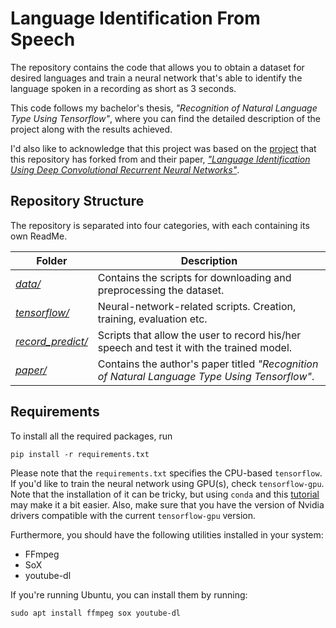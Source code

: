 # Language Identification From Speech

The repository contains the code that allows you to obtain a dataset for desired languages and train a neural network that's able to identify the language spoken in a recording as short as 3 seconds.

This code follows my bachelor's thesis, *"Recognition of Natural Language Type Using Tensorflow"*, where you can find the detailed description of the project along with the results achieved.

I'd also like to acknowledge that this project was based on the [project](https://github.com/HPI-DeepLearning/crnn-lid) that this repository has forked from and their paper, [*"Language Identification Using Deep Convolutional Recurrent Neural Networks"*](https://arxiv.org/abs/1708.04811). 


## Repository Structure
The repository is separated into four categories, with each containing its own ReadMe. 

| Folder | Description |
|--|--|
| [*data/*](https://github.com/ibro45/Language-Identification-Speech/tree/master/data) | Contains the scripts for downloading and preprocessing the dataset. |
| [*tensorflow/*](https://github.com/ibro45/Language-Identification-Speech/tree/master/tensorflow) | Neural-network-related scripts. Creation, training, evaluation etc.|
| [*record_predict/*](https://github.com/ibro45/Language-Identification-Speech/tree/master/record_predict) | Scripts that allow the user to record his/her speech and test it with the trained model.|
| [*paper/*](https://github.com/ibro45/Language-Identification-Speech/tree/master/paper)| Contains the author's paper titled *"Recognition of Natural Language Type Using Tensorflow"*.|

## Requirements
To install all the required packages, run

    pip install -r requirements.txt

Please note that the `requirements.txt` specifies the CPU-based `tensorflow`. If you'd like to train the neural network using GPU(s), check `tensorflow-gpu`. Note that the installation of it can be tricky, but using `conda` and this [tutorial](https://www.pugetsystems.com/labs/hpc/Install-TensorFlow-with-GPU-Support-the-Easy-Way-on-Ubuntu-18-04-without-installing-CUDA-1170/) may make it a bit easier. Also, make sure that you have the version of Nvidia drivers compatible with the current `tensorflow-gpu` version.

Furthermore, you should have the following utilities installed in your system:

- FFmpeg
- SoX
- youtube-dl


If you're running Ubuntu, you can install them by running:

    sudo apt install ffmpeg sox youtube-dl



